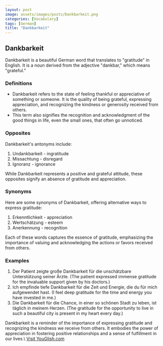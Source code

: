 ```yaml
---
layout: post
image: assets/images/posts/Dankbarkeit.png
categories: [Vocabulary]
tags: [German]
title: "Dankbarkeit"
---
```


## **Dankbarkeit**

Dankbarkeit is a beautiful German word that translates to "gratitude" in English. It is a noun derived from the adjective "dankbar," which means "grateful."

### **Definitions**

- Dankbarkeit refers to the state of feeling thankful or appreciative of something or someone. It is the quality of being grateful, expressing appreciation, and recognizing the kindness or generosity received from others.
- This term also signifies the recognition and acknowledgment of the good things in life, even the small ones, that often go unnoticed.

### **Opposites**

Dankbarkeit's antonyms include:

1. Undankbarkeit - ingratitude
2. Missachtung - disregard
3. Ignoranz - ignorance

While Dankbarkeit represents a positive and grateful attitude, these opposites signify an absence of gratitude and appreciation.

### **Synonyms**

Here are some synonyms of Dankbarkeit, offering alternative ways to express gratitude:

1. Erkenntlichkeit - appreciation
2. Wertschätzung - esteem
3. Anerkennung - recognition

Each of these words captures the essence of gratitude, emphasizing the importance of valuing and acknowledging the actions or favors received from others.

### **Examples**

1. Der Patient zeigte große Dankbarkeit für die unschätzbare Unterstützung seiner Ärzte. (The patient expressed immense gratitude for the invaluable support given by his doctors.)
2. Ich empfinde tiefe Dankbarkeit für die Zeit und Energie, die du für mich aufgewendet hast. (I feel deep gratitude for the time and energy you have invested in me.)
3. Die Dankbarkeit für die Chance, in einer so schönen Stadt zu leben, ist täglich in meinem Herzen. (The gratitude for the opportunity to live in such a beautiful city is present in my heart every day.)

Dankbarkeit is a reminder of the importance of expressing gratitude and recognizing the kindness we receive from others. It embodies the power of appreciation in fostering positive relationships and a sense of fulfillment in our lives.\ <a id="yg-widget-0" class="youglish-widget" data-query="Dankbarkeit" data-lang="german" data-components="8412" data-auto-start="0" data-bkg-color="theme_light" data-title="How%20to%20pronounce%20Dankbarkeit%20in%20German"  rel="nofollow" href="https://youglish.com">Visit YouGlish.com</a><script async src="https://youglish.com/public/emb/widget.js" charset="utf-8"></script>
